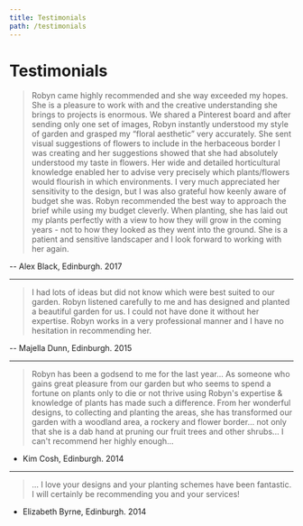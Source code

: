 ```yaml
---
title: Testimonials
path: /testimonials
---
```


# Testimonials

> Robyn came highly recommended and she way exceeded my hopes.  She is a pleasure to work with and the creative understanding she brings to projects is enormous.  We shared a Pinterest board and after sending only one set of images, Robyn instantly understood my style of garden and grasped my “floral aesthetic” very accurately.   She sent visual suggestions of flowers to include in the herbaceous border I was creating and her suggestions showed that she had absolutely understood my taste in flowers.   Her wide and detailed horticultural knowledge enabled her to advise very precisely which plants/flowers would flourish in which environments.    I very much appreciated her sensitivity to the design, but I was also grateful how keenly aware of budget she was. Robyn recommended the best way to approach the brief while using my budget cleverly.    When planting, she has laid out my plants perfectly with a view to how they will grow in the coming years - not to how they looked as they went into the ground.  She is a patient and sensitive landscaper and I look forward to working with her again.

-- Alex Black, Edinburgh. 2017

---

> I had lots of ideas but did not know which were best suited to our garden. Robyn listened carefully to me and has designed and planted a beautiful garden for us. I could not have done it without her expertise. Robyn works in a very professional manner and I have no hesitation  in recommending her.

-- ​Majella Dunn, Edinburgh. 2015

---

> Robyn has been a godsend to me for the last year... As someone who gains great pleasure from our garden but who seems to spend a fortune on plants only to die or not thrive using Robyn's expertise & knowledge of plants has made such a difference. From her wonderful designs, to collecting and planting the areas, she has transformed our garden with a woodland area, a rockery and flower border... not only that she is a dab hand at pruning our fruit trees and other shrubs... I can't recommend her highly enough...

- Kim Cosh, Edinburgh. 2014

---

> ... I love your designs and your planting schemes have been fantastic. I will certainly be recommending you and your services!

- Elizabeth Byrne, Edinburgh. 2014
